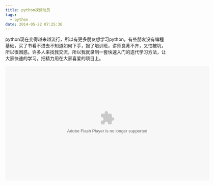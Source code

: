 ```yaml
---
title: python视频动员
tags:
  - python
date: 2014-05-22 07:25:36
---
```


python现在变得越来越流行，所以有更多朋友想学习python，有些朋友没有编程基础，买了书看不进去不知道如何下手，报了培训班，讲师良莠不齐，又怕被坑，所以很困惑。许多人来找我交流，所以我就录制一套快速入门的迭代学习方法，让大家快速的学习，把精力用在大家喜爱的项目上。

<embed src="http://player.youku.com/player.php/sid/XNzE1MTc2NjUy/v.swf" allowFullScreen="true" quality="high" width="640" height="360" align="middle" allowScriptAccess="always" type="application/x-shockwave-flash"></embed>